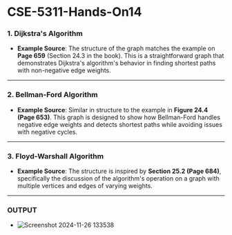 # CSE-5311-Hands-On14

### **1. Dijkstra's Algorithm**
- **Example Source**: The structure of the graph matches the example on **Page 659** (Section 24.3 in the book). This is a straightforward graph that demonstrates Dijkstra's algorithm's behavior in finding shortest paths with non-negative edge weights.
---

### **2. Bellman-Ford Algorithm**
- **Example Source**: Similar in structure to the example in **Figure 24.4 (Page 653)**. This graph is designed to show how Bellman-Ford handles negative edge weights and detects shortest paths while avoiding issues with negative cycles.
---

### **3. Floyd-Warshall Algorithm**
- **Example Source**: The structure is inspired by **Section 25.2 (Page 684)**, specifically the discussion of the algorithm's operation on a graph with multiple vertices and edges of varying weights.
---


### OUTPUT
- ![Screenshot 2024-11-26 133538](https://github.com/user-attachments/assets/d4fa5742-8509-477e-a523-e2380c144e8e)
